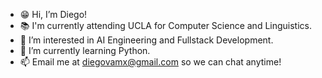 - 😁 Hi, I’m Diego!
- 📚 I'm currently attending UCLA for Computer Science and Linguistics.
- 👀 I’m interested in AI Engineering and Fullstack Development.
- 🐍 I’m currently learning Python.
- 📫 Email me at diegovamx@gmail.com so we can chat anytime!
